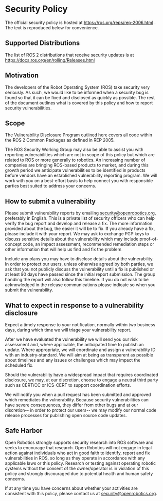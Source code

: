 # Security Policy

The official security policy is hosted at https://ros.org/reps/rep-2006.html .
The text is reproduced below for convenience.

## Supported Distributions

The list of ROS 2 distributions that receive security updates is at https://docs.ros.org/en/rolling/Releases.html

## Motivation

The developers of the Robot Operating System (ROS) take security very seriously.
As such, we would like to be informed when a security bug is found so that it can be fixed and disclosed as quickly as possible.
The rest of the document outlines what is covered by this policy and how to report security vulnerabilities.

## Scope

The Vulnerability Disclosure Program outlined here covers all code within the ROS 2 Common Packages as defined in REP 2005.

The ROS Security Working Group may also be able to assist you with reporting vulnerabilities which are not in scope of this policy but which are related to ROS or more generally to robotics.
An increasing number of companies are bringing ROS-based products to market, and during this growth period we anticipate vulnerabilities to be identified in products before vendors have an established vulnerability reporting program.
We will work with you on a best-effort basis to help connect you with responsible parties best suited to address your concerns.

## How to submit a vulnerability

Please submit vulnerability reports by emailing security@openrobotics.org, preferably in English.
This is a private list of security officers who can help verify the bug report and develop and release a fix.
The more information provided about the bug, the easier it will be to fix.
If you already have a fix, please include it with your report.
We may ask to exchange PGP keys to discuss sensitive details about the vulnerability which may include proof-of-concept code, an impact assessment, recommended remediation steps or other information that will help us find and fix the problem.

Include any plans you may have to disclose details about the vulnerability.
In order to protect our users, unless otherwise agreed by both parties, we ask that you not publicly discuss the vulnerability until a fix is published or at least 90 days have passed since the initial report submission.
The group handling the report will also follow this timeline.
If you do not wish to be acknowledged in the release communications please indicate so when you submit the vulnerability.

## What to expect in response to a vulnerability disclosure

Expect a timely response to your notification, normally within two business days, during which time we will triage your vulnerability report.

After we have evaluated the vulnerability we will send you our risk assessment and, where applicable, the anticipated time to publish an update.
Where appropriate, we will coordinate and assign a vulnerability ID with an industry-standard.
We will aim at being as transparent as possible about timelines and any issues or challenges which may impact the scheduled fix.

Should the vulnerability have a widespread impact that requires coordinated disclosure, we may, at our discretion, choose to engage a neutral third party such as CERT/CC or ICS-CERT to support coordination efforts.

We will notify you when a pull request has been submitted and approved which remediates the vulnerability.
Because security vulnerabilities can have severe consequences, they differ from other bugs and at our discretion-- in order to protect our users-- we may modify our normal code release processes for publishing open source code updates.

## Safe Harbor

Open Robotics strongly supports security research into ROS software and seeks to encourage that research.
Open Robotics will not engage in legal action against individuals who act in good faith to identify, report and fix vulnerabilities in ROS, so long as they operate in accordance with any applicable laws or this policy.
Research or testing against operating robotic systems without the consent of the owner/operator is in violation of this policy and strongly discouraged due to potential health and human safety concerns.

If at any time you have concerns about whether your activities are consistent with this policy, please contact us at security@openrobotics.org.
